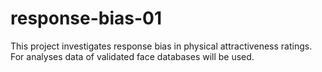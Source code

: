# response-bias-01
This project investigates response bias in physical attractiveness ratings. For analyses data of validated face databases will be used. 

